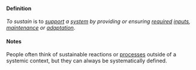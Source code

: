 #### Definition

*To sustain* is to *[support](https://github.com/gcassel/Modular-Organization-Terminology/blob/master/terms/support.md) a [system](https://github.com/gcassel/Modular-Organization-Terminology/blob/master/terms/system.md) by providing or ensuring [required](https://github.com/gcassel/Modular-Organization-Terminology/blob/master/terms/require.md) [inputs](https://github.com/gcassel/Modular-Organization-Terminology/blob/master/terms/input.md), [maintenance](https://github.com/gcassel/Modular-Organization-Terminology/blob/master/terms/maintain.md) or [adaptation](https://github.com/gcassel/Modular-Organization-Terminology/blob/master/terms/adapt.md)*.

#### Notes

People often think of sustainable reactions or [processes](https://github.com/gcassel/Modular-Organization-Terminology/blob/master/terms/process.md) outside of a systemic context, but they can always be systematically defined.
